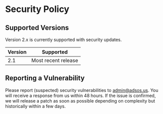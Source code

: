 # Security Policy

## Supported Versions

Version 2.x is currently supported with security updates.

| Version | Supported          |
| ------- | ------------------ |
| 2.1    | Most recent release |

## Reporting a Vulnerability

Please report (suspected) security vulnerabilities to admin@adsos.us. You will receive a response from us within 48 hours. If the issue is confirmed, we will release a patch as soon as possible depending on complexity but historically within a few days.
